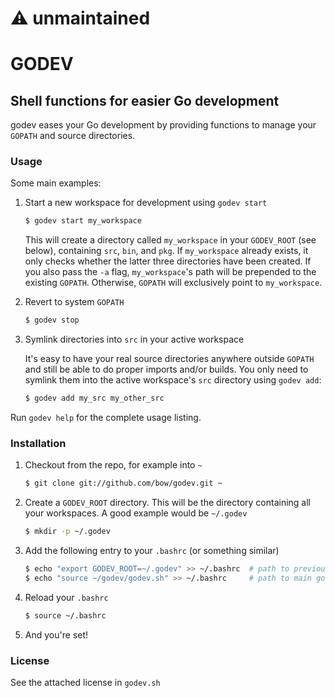 :warning: unmaintained
======================

GODEV
=====

Shell functions for easier Go development
-----------------------------------------

godev eases your Go development by providing functions to manage your `GOPATH`
and source directories.


### Usage

Some main examples:

1. Start a new workspace for development using `godev start`

    ~~~ sh
    $ godev start my_workspace
    ~~~

   This will create a directory called `my_workspace` in your `GODEV_ROOT` (see below), containing `src`, `bin`, and `pkg`. If `my_workspace` already exists, it only checks whether the latter three directories have been created.
   If you also pass the `-a` flag, `my_workspace`'s path will be prepended to the existing `GOPATH`. Otherwise, `GOPATH` will exclusively point to `my_workspace`.


2. Revert to system `GOPATH`

    ~~~ sh
    $ godev stop
    ~~~

3. Symlink directories into `src` in your active workspace

   It's easy to have your real source directories anywhere outside `GOPATH` and still be able to do proper imports and/or builds. You only need to symlink them into the active workspace's `src` directory using `godev add`:

    ~~~ sh
    $ godev add my_src my_other_src
    ~~~

Run `godev help` for the complete usage listing.


### Installation

1. Checkout from the repo, for example into `~`

    ~~~ sh
    $ git clone git://github.com/bow/godev.git ~
    ~~~

2. Create a `GODEV_ROOT` directory. This will be the directory containing all your workspaces. A good example would be `~/.godev`

   ~~~ sh
   $ mkdir -p ~/.godev
   ~~~

3. Add the following entry to your `.bashrc` (or something similar)

    ~~~ sh
    $ echo "export GODEV_ROOT=~/.godev" >> ~/.bashrc  # path to previously set GODEV_ROOT
    $ echo "source ~/godev/godev.sh" >> ~/.bashrc     # path to main godev file
    ~~~

4. Reload your `.bashrc`

   ~~~ sh
   $ source ~/.bashrc
   ~~~

5. And you're set!


### License

See the attached license in `godev.sh`
